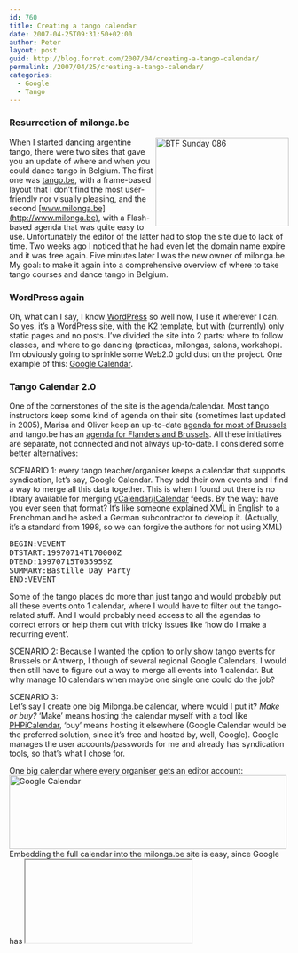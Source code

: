 ```yaml
---
id: 760
title: Creating a tango calendar
date: 2007-04-25T09:31:50+02:00
author: Peter
layout: post
guid: http://blog.forret.com/2007/04/creating-a-tango-calendar/
permalink: /2007/04/25/creating-a-tango-calendar/
categories:
  - Google
  - Tango
---
```

### Resurrection of milonga.be

[<img loading="lazy" style="float: right" src="http://farm1.static.flickr.com/209/443096876_32fbfcbbe7_m.jpg" width="240" height="160" alt="BTF Sunday 086" />](http://www.flickr.com/photos/pforret/443096876/ "Photo Sharing") When I started dancing argentine tango, there were two sites that gave you an update of where and when you could dance tango in Belgium. The first one was [tango.be](http://www.tango.be), with a frame-based layout that I don&#8217;t find the most user-friendly nor visually pleasing, and the second [www.milonga.be](http://www.milonga.be), with a Flash-based agenda that was quite easy to use. Unfortunately the editor of the latter had to stop the site due to lack of time. Two weeks ago I noticed that he had even let the domain name expire and it was free again. Five minutes later I was the new owner of milonga.be. My goal: to make it again into a comprehensive overview of where to take tango courses and dance tango in Belgium.

### WordPress again

Oh, what can I say, I know [WordPress](http://wordpress.org) so well now, I use it wherever I can. So yes, it&#8217;s a WordPress site, with the K2 template, but with (currently) only static pages and no posts. I&#8217;ve divided the site into 2 parts: where to follow classes, and where to go dancing (practicas, milongas, salons, workshop). I&#8217;m obviously going to sprinkle some Web2.0 gold dust on the project. One example of this: [Google Calendar](http://www.google.com/calendar/).  
<!--more-->

### Tango Calendar 2.0

One of the cornerstones of the site is the agenda/calendar. Most tango instructors keep some kind of agenda on their site (sometimes last updated in 2005), Marisa and Oliver keep an up-to-date [agenda for most of Brussels](http://www.marisayoliver.com/en/brusselsagenda.html) and tango.be has an [agenda for Flanders and Brussels](http://tango.be/agenda/index.asp). All these initiatives are separate, not connected and not always up-to-date. I considered some better alternatives:

SCENARIO 1: every tango teacher/organiser keeps a calendar that supports syndication, let&#8217;s say, Google Calendar. They add their own events and I find a way to merge all this data together. This is when I found out there is no library available for merging [vCalendar](http://en.wikipedia.org/wiki/VCalendar)/[iCalendar](http://en.wikipedia.org/wiki/ICalendar) feeds. By the way: have you ever seen that format? It&#8217;s like someone explained XML in English to a Frenchman and he asked a German subcontractor to develop it. (Actually, it&#8217;s a standard from 1998, so we can forgive the authors for not using XML)

<pre>BEGIN:VEVENT
DTSTART:19970714T170000Z
DTEND:19970715T035959Z
SUMMARY:Bastille Day Party
END:VEVENT</pre>

Some of the tango places do more than just tango and would probably put all these events onto 1 calendar, where I would have to filter out the tango-related stuff. And I would probably need access to all the agendas to correct errors or help them out with tricky issues like &#8216;how do I make a recurring event&#8217;.

SCENARIO 2: Because I wanted the option to only show tango events for Brussels or Antwerp, I though of several regional Google Calendars. I would then still have to figure out a way to merge all events into 1 calendar. But why manage 10 calendars when maybe one single one could do the job?

SCENARIO 3:  
Let&#8217;s say I create one big Milonga.be calendar, where would I put it? _Make or buy?_ &#8216;Make&#8217; means hosting the calendar myself with a tool like [PHPiCalendar](http://phpicalendar.net/), &#8216;buy&#8217; means hosting it elsewhere (Google Calendar would be the preferred solution, since it&#8217;s free and hosted by, well, Google). Google manages the user accounts/passwords for me and already has syndication tools, so that&#8217;s what I chose for.

One big calendar where every organiser gets an editor account:  
[<img loading="lazy" src="http://farm1.static.flickr.com/171/472207536_50fdbc07f5.jpg" width="500" height="133" alt="Google Calendar" />](http://www.flickr.com/photos/pforret/472207536/ "Photo Sharing")  
Embedding the full calendar into the milonga.be site is easy, since Google has <IFRAME>-based syndication tools built-in. But let&#8217;s make it a bit more difficult: filter out the Brussels events, or only the salons (the more upscale/expensive events).

I found a WordPress plugin for iCal feeds: [iCal events](http://ugweb.cs.ualberta.ca/~awolfe/icalevents/). It parses the .ICS feed into an XML format, and allows you to print out a list of events (no calendar visualisation). I hacked it a bit to display monthly events better and to allow filtering and now it can take the Google feed, do a search on all events that contain &#8216;SALON:&#8217; and show only those. But it still shows recurring events as &#8216;Every Wednesday until June 2007&#8217; instead of expanding that to &#8216;Wednesday April 25&#8217;, &#8216;Wednesday May 2nd&#8217; &#8230; 

So I installed PHPiCalendar and found out it can use Google Calendar feeds quite easily. It has the text-based event-list (&#8216;printer -friendly&#8217;) format as well as the calendar format, and it expands the recurring events. I can also use it to make customized <IFRAME>-based &#8211; or maybe even Javascript-based &#8211; syndication tools. So I&#8217;ll be diving into that PHP code.  
[<img loading="lazy" src="http://farm1.static.flickr.com/189/472207538_31eed20d8e.jpg" width="500" height="286" alt="PHPiCalendar" />](http://www.flickr.com/photos/pforret/472207538/ "Photo Sharing")

Next step [Google Maps](http://maps.google.com)!